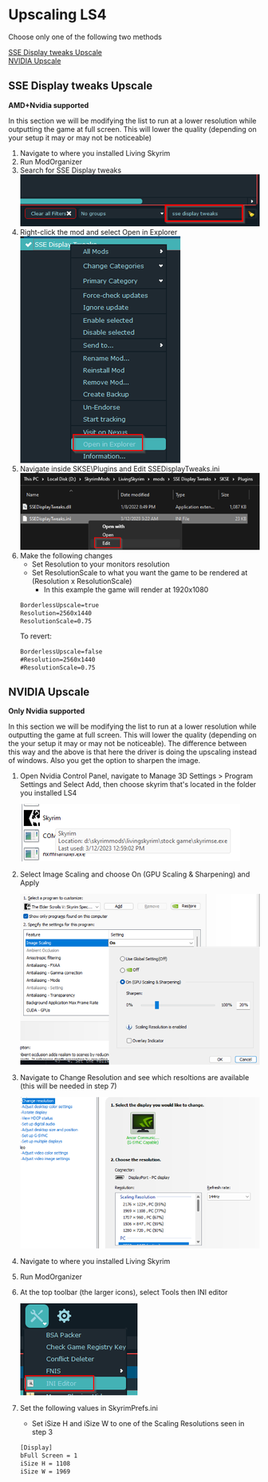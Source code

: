 # Upscaling LS4

Choose only one of the following two methods

[SSE Display tweaks Upscale](#sse-display-tweaks-upscale)  
[NVIDIA Upscale](#nvidia-upscale)

## SSE Display tweaks Upscale

**AMD+Nvidia supported**

In this section we will be modifying the list to run at a lower resolution while outputting the game at full screen. This will lower the quality (depending on your setup it may or may not be noticeable)

1. Navigate to where you installed Living Skyrim
2. Run ModOrganizer
3. Search for SSE Display tweaks  
	![alt text](https://github.com/GamingConsultant/LivingSkyrim4/blob/main/Images/Performance/per1.PNG)
4. Right-click the mod and select Open in Explorer  
	![alt text](https://github.com/GamingConsultant/LivingSkyrim4/blob/main/Images/Performance/per2.png)
5. Navigate inside SKSE\Plugins and Edit SSEDisplayTweaks.ini  
	![alt text](https://github.com/GamingConsultant/LivingSkyrim4/blob/main/Images/Performance/per3.png)
6. Make the following changes  
	- Set Resolution to your monitors resolution
	- Set ResolutionScale to what you want the game to be rendered at (Resolution x ResolutionScale)
		- In this example the game will render at 1920x1080
	```
	BorderlessUpscale=true
	Resolution=2560x1440
	ResolutionScale=0.75
	```
	To revert:
	```
	BorderlessUpscale=false
	#Resolution=2560x1440
	#ResolutionScale=0.75
	```


## NVIDIA Upscale

**Only Nvidia supported**

In this section we will be modifying the list to run at a lower resolution while outputting the game at full screen. This will lower the quality (depending on the your setup it may or may not be noticeable). The difference between this way and the above is that here the driver is doing the upscaling instead of windows.
Also you get the option to sharpen the image.

1. Open Nvidia Control Panel, navigate to Manage 3D Settings > Program Settings and Select Add, then choose skyrim that's located in the folder you installed LS4

	![alt text](https://github.com/GamingConsultant/LivingSkyrim4/blob/main/Images/Performance/per5.png)
2. Select Image Scaling and choose On (GPU Scaling & Sharpening) and Apply

	![alt text](https://github.com/GamingConsultant/LivingSkyrim4/blob/main/Images/Performance/per6.png)
3. Navigate to Change Resolution and see which resoltions are available (this will be needed in step 7)

	![alt text](https://github.com/GamingConsultant/LivingSkyrim4/blob/main/Images/Performance/per7.png)
5. Navigate to where you installed Living Skyrim
6. Run ModOrganizer
7. At the top toolbar (the larger icons), select Tools then INI editor

	![alt text](https://github.com/GamingConsultant/LivingSkyrim4/blob/main/Images/Performance/per4.png)
7. Set the following values in SkyrimPrefs.ini
	- Set iSize H and iSize W to one of the Scaling Resolutions seen in step 3
	```
	[Display]
	bFull Screen = 1
	iSize H = 1108
	iSize W = 1969
	```

